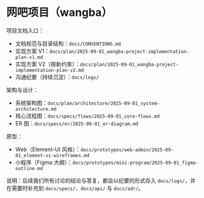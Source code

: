 # 网吧项目（wangba）

项目文档入口：

- 文档规范与目录结构：`docs/CONVENTIONS.md`
- 实现方案 V1：`docs/plan/2025-09-01_wangba-project-implementation-plan-v1.md`
- 实现方案 V2（按新约束）：`docs/plan/2025-09-01_wangba-project-implementation-plan-v2.md`
- 沟通纪要（持续沉淀）：`docs/logs/`
  
架构与设计：

- 系统架构图：`docs/plan/architecture/2025-09-01_system-architecture.md`
- 核心流程图：`docs/specs/flows/2025-09-01_core-flows.md`
- ER 图：`docs/specs/er/2025-09-01_er-diagram.md`

原型：

- Web（Element-UI 风格）：`docs/prototypes/web-admin/2025-09-01_element-ui-wireframes.md`
- 小程序（Figma 大纲）：`docs/prototypes/mini-program/2025-09-01_figma-outline.md`

说明：后续我们所有讨论的结论与答复，都会以纪要的形式存入 `docs/logs/`，并在需要时补充到 `docs/specs/`、`docs/api/` 与 `docs/adr/`。
